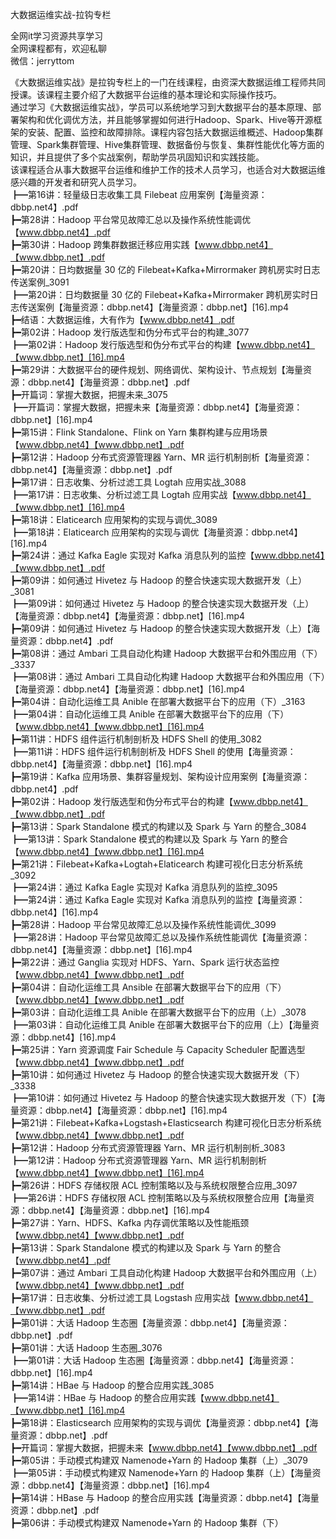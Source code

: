 大数据运维实战-拉钩专栏

全网it学习资源共享学习<br>全网课程都有，欢迎私聊<br>微信：jerryttom<br>

《大数据运维实战》是拉钩专栏上的一门在线课程，由资深大数据运维工程师共同授课。该课程主要介绍了大数据平台运维的基本理论和实际操作技巧。<br> 通过学习《大数据运维实战》，学员可以系统地学习到大数据平台的基本原理、部署架构和优化调优方法，并且能够掌握如何进行Hadoop、Spark、Hive等开源框架的安装、配置、监控和故障排除。课程内容包括大数据运维概述、Hadoop集群管理、Spark集群管理、Hive集群管理、数据备份与恢复、集群性能优化等方面的知识，并且提供了多个实战案例，帮助学员巩固知识和实践技能。<br> 该课程适合从事大数据平台运维和维护工作的技术人员学习，也适合对大数据运维感兴趣的开发者和研究人员学习。<br> ┣━第16讲：轻量级日志收集工具 Filebeat 应用案例【海量资源：dbbp.net4】.pdf<br> ┣━第28讲：Hadoop 平台常见故障汇总以及操作系统性能调优【www.dbbp.net4】.pdf<br> ┣━第30讲：Hadoop 跨集群数据迁移应用实践【www.dbbp.net4】【www.dbbp.net】.pdf<br> ┣━第20讲：日均数据量 30 亿的 Filebeat+Kafka+Mirrormaker 跨机房实时日志传送案例_3091<br> ┣━第20讲：日均数据量 30 亿的 Filebeat+Kafka+Mirrormaker 跨机房实时日志传送案例【海量资源：dbbp.net4】【海量资源：dbbp.net】[16].mp4<br> ┣━结语：大数据运维，大有作为【www.dbbp.net4】.pdf<br> ┣━第02讲：Hadoop 发行版选型和伪分布式平台的构建_3077<br> ┣━第02讲：Hadoop 发行版选型和伪分布式平台的构建【www.dbbp.net4】【www.dbbp.net】[16].mp4<br> ┣━第29讲：大数据平台的硬件规划、网络调优、架构设计、节点规划【海量资源：dbbp.net4】【海量资源：dbbp.net】.pdf<br> ┣━开篇词：掌握大数据，把握未来_3075<br> ┣━开篇词：掌握大数据，把握未来【海量资源：dbbp.net4】【海量资源：dbbp.net】[16].mp4<br> ┣━第15讲：Flink Standalone、Flink on Yarn 集群构建与应用场景【www.dbbp.net4】【www.dbbp.net】.pdf<br> ┣━第12讲：Hadoop 分布式资源管理器 Yarn、MR 运行机制剖析【海量资源：dbbp.net4】【海量资源：dbbp.net】.pdf<br> ┣━第17讲：日志收集、分析过滤工具 Logtah 应用实战_3088<br> ┣━第17讲：日志收集、分析过滤工具 Logtah 应用实战【www.dbbp.net4】【www.dbbp.net】[16].mp4<br> ┣━第18讲：Elaticearch 应用架构的实现与调优_3089<br> ┣━第18讲：Elaticearch 应用架构的实现与调优【海量资源：dbbp.net4】[16].mp4<br> ┣━第24讲：通过 Kafka Eagle 实现对 Kafka 消息队列的监控【www.dbbp.net4】【www.dbbp.net】.pdf<br> ┣━第09讲：如何通过 Hivetez 与 Hadoop 的整合快速实现大数据开发（上）_3081<br> ┣━第09讲：如何通过 Hivetez 与 Hadoop 的整合快速实现大数据开发（上）【海量资源：dbbp.net4】【海量资源：dbbp.net】[16].mp4<br> ┣━第09讲：如何通过 Hivetez 与 Hadoop 的整合快速实现大数据开发（上）【海量资源：dbbp.net4】.pdf<br> ┣━第08讲：通过 Ambari 工具自动化构建 Hadoop 大数据平台和外围应用（下）_3337<br> ┣━第08讲：通过 Ambari 工具自动化构建 Hadoop 大数据平台和外围应用（下）【海量资源：dbbp.net4】【海量资源：dbbp.net】[16].mp4<br> ┣━第04讲：自动化运维工具 Anible 在部署大数据平台下的应用（下）_3163<br> ┣━第04讲：自动化运维工具 Anible 在部署大数据平台下的应用（下）【www.dbbp.net4】【www.dbbp.net】[16].mp4<br> ┣━第11讲：HDFS 组件运行机制剖析及 HDFS Shell 的使用_3082<br> ┣━第11讲：HDFS 组件运行机制剖析及 HDFS Shell 的使用【海量资源：dbbp.net4】【海量资源：dbbp.net】[16].mp4<br> ┣━第19讲：Kafka 应用场景、集群容量规划、架构设计应用案例【海量资源：dbbp.net4】.pdf<br> ┣━第02讲：Hadoop 发行版选型和伪分布式平台的构建【www.dbbp.net4】【www.dbbp.net】.pdf<br> ┣━第13讲：Spark Standalone 模式的构建以及 Spark 与 Yarn 的整合_3084<br> ┣━第13讲：Spark Standalone 模式的构建以及 Spark 与 Yarn 的整合【www.dbbp.net4】【www.dbbp.net】[16].mp4<br> ┣━第21讲：Filebeat+Kafka+Logtah+Elaticearch 构建可视化日志分析系统_3092<br> ┣━第24讲：通过 Kafka Eagle 实现对 Kafka 消息队列的监控_3095<br> ┣━第24讲：通过 Kafka Eagle 实现对 Kafka 消息队列的监控【海量资源：dbbp.net4】[16].mp4<br> ┣━第28讲：Hadoop 平台常见故障汇总以及操作系统性能调优_3099<br> ┣━第28讲：Hadoop 平台常见故障汇总以及操作系统性能调优【海量资源：dbbp.net4】【海量资源：dbbp.net】[16].mp4<br> ┣━第22讲：通过 Ganglia 实现对 HDFS、Yarn、Spark 运行状态监控【www.dbbp.net4】【www.dbbp.net】.pdf<br> ┣━第04讲：自动化运维工具 Ansible 在部署大数据平台下的应用（下）【www.dbbp.net4】【www.dbbp.net】.pdf<br> ┣━第03讲：自动化运维工具 Anible 在部署大数据平台下的应用（上）_3078<br> ┣━第03讲：自动化运维工具 Anible 在部署大数据平台下的应用（上）【海量资源：dbbp.net4】[16].mp4<br> ┣━第25讲：Yarn 资源调度 Fair Schedule 与 Capacity Scheduler 配置选型【www.dbbp.net4】【www.dbbp.net】.pdf<br> ┣━第10讲：如何通过 Hivetez 与 Hadoop 的整合快速实现大数据开发（下）_3338<br> ┣━第10讲：如何通过 Hivetez 与 Hadoop 的整合快速实现大数据开发（下）【海量资源：dbbp.net4】【海量资源：dbbp.net】[16].mp4<br> ┣━第21讲：Filebeat+Kafka+Logstash+Elasticsearch 构建可视化日志分析系统【www.dbbp.net4】【www.dbbp.net】.pdf<br> ┣━第12讲：Hadoop 分布式资源管理器 Yarn、MR 运行机制剖析_3083<br> ┣━第12讲：Hadoop 分布式资源管理器 Yarn、MR 运行机制剖析【www.dbbp.net4】【www.dbbp.net】[16].mp4<br> ┣━第26讲：HDFS 存储权限 ACL 控制策略以及与系统权限整合应用_3097<br> ┣━第26讲：HDFS 存储权限 ACL 控制策略以及与系统权限整合应用【海量资源：dbbp.net4】【海量资源：dbbp.net】[16].mp4<br> ┣━第27讲：Yarn、HDFS、Kafka 内存调优策略以及性能瓶颈【www.dbbp.net4】【www.dbbp.net】.pdf<br> ┣━第13讲：Spark Standalone 模式的构建以及 Spark 与 Yarn 的整合【www.dbbp.net4】.pdf<br> ┣━第07讲：通过 Ambari 工具自动化构建 Hadoop 大数据平台和外围应用（上）【www.dbbp.net4】【www.dbbp.net】.pdf<br> ┣━第17讲：日志收集、分析过滤工具 Logstash 应用实战【www.dbbp.net4】【www.dbbp.net】.pdf<br> ┣━第01讲：大话 Hadoop 生态圈【海量资源：dbbp.net4】【海量资源：dbbp.net】.pdf<br> ┣━第01讲：大话 Hadoop 生态圈_3076<br> ┣━第01讲：大话 Hadoop 生态圈【海量资源：dbbp.net4】【海量资源：dbbp.net】[16].mp4<br> ┣━第14讲：HBae 与 Hadoop 的整合应用实践_3085<br> ┣━第14讲：HBae 与 Hadoop 的整合应用实践【www.dbbp.net4】【www.dbbp.net】[16].mp4<br> ┣━第18讲：Elasticsearch 应用架构的实现与调优【海量资源：dbbp.net4】【海量资源：dbbp.net】.pdf<br> ┣━开篇词：掌握大数据，把握未来【www.dbbp.net4】【www.dbbp.net】.pdf<br> ┣━第05讲：手动模式构建双 Namenode+Yarn 的 Hadoop 集群（上）_3079<br> ┣━第05讲：手动模式构建双 Namenode+Yarn 的 Hadoop 集群（上）【海量资源：dbbp.net4】【海量资源：dbbp.net】[16].mp4<br> ┣━第14讲：HBase 与 Hadoop 的整合应用实践【海量资源：dbbp.net4】【海量资源：dbbp.net】.pdf<br> ┣━第06讲：手动模式构建双 Namenode+Yarn 的 Hadoop 集群（下）